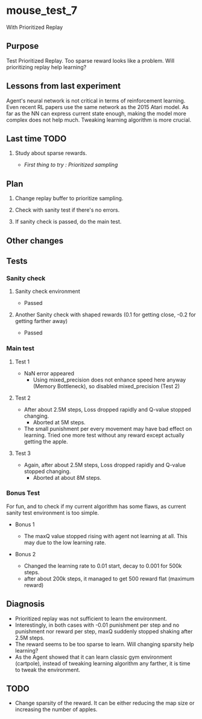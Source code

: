 # mouse_test_7

 With Prioritized Replay

## Purpose

 Test Prioritized Replay. Too sparse reward looks like a problem. Will prioritizing replay help learning?

## Lessons from last experiment

Agent's neural network is not critical in terms of reinforcement learning. Even recent RL papers use the same network as the 2015 Atari model. As far as the NN can express current state enough, making the model more complex does not help much. Tweaking learning algorithm is more crucial.

## Last time TODO

1. Study about sparse rewards.

    - *First thing to try : Prioritized sampling*

## Plan

1. Change replay buffer to prioritize sampling.

2. Check with sanity test if there's no errors.

3. If sanity check is passed, do the main test.

## Other changes

## Tests

### Sanity check

1. Sanity check environment

    - Passed

2. Another Sanity check with shaped rewards (0.1 for getting close, -0.2 for getting farther away)

    - Passed

### Main test

1. Test 1

    - NaN error appeared
      - Using mixed_precision does not enhance speed here anyway (Memory Bottleneck), so disabled mixed_precision (Test 2)

2. Test 2

    - After about 2.5M steps, Loss dropped rapidly and Q-value stopped changing.
      - Aborted at 5M steps.
    - The small punishment per every movement may have bad effect on learning. Tried one more test without any reward except actually getting the apple.

3. Test 3

    - Again, after about 2.5M steps, Loss dropped rapidly and Q-value stopped changing.
      - Aborted at about 8M steps.

### Bonus Test

For fun, and to check if my current algorithm has some flaws, as current sanity test environment is too simple.

- Bonus 1
  - The maxQ value stopped rising with agent not learning at all. This may due to the low learning rate.

- Bonus 2
  - Changed the learning rate to 0.01 start, decay to 0.001 for 500k steps.
  - after about 200k steps, it managed to get 500 reward flat (maximum reward)

## Diagnosis

- Prioritized replay was not sufficient to learn the environment.
- Interestingly, in both cases with -0.01 punishment per step and no punishment nor reward per step, maxQ suddenly stopped shaking after 2.5M steps.
- The reward seems to be too sparse to learn. Will changing sparsity help learning?
- As the Agent showed that it can learn classic gym environment (cartpole), instead of tweaking learning algorithm any farther, it is time to tweak the environment.

## TODO

- Change sparsity of the reward. It can be either reducing the map size or increasing the number of apples.